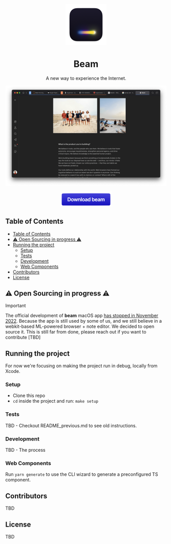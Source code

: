 <p align="center">
  <img src="https://github.com/beamlegacy/beam/blob/main/Beam/Assets/Assets.xcassets/AppIcon.appiconset/icon_256x256.png?raw=true" height="128">
  <h1 align="center">Beam</h1>
  <p align="center"> A new way to experience the Internet.</p>
</p>

<picture>
  <source media="(prefers-color-scheme: dark)" srcset=".github/assets/mainwindow_dark_optimized.png?raw=true">
  <source media="(prefers-color-scheme: light)" srcset=".github/assets/mainwindow_dark_optimized.png?raw=true">
  <img alt="Beam Browser Preview" src=".github/assets/mainwindow_dark_optimized.png?raw=true">
</picture>

<p align="center">
  <a href="https://www.dropbox.com/s/gwliqsubg64oaf1/Beam.dmg?dl=1">
    <img src=".github/assets/download_button.png?raw=true" width="160">
    </a>
</p>

## Table of Contents
- [Table of Contents](#table-of-contents)
- [⚠️ Open Sourcing in progress ⚠️](#️-open-sourcing-in-progress-️)
- [Running the project](#running-the-project)
  - [Setup](#setup)
  - [Tests](#tests)
  - [Development](#development)
  - [Web Components](#web-components)
- [Contributors](#contributors)
- [License](#license)

## ⚠️ Open Sourcing in progress ⚠️ 

> [!IMPORTANT]
> The official development of **beam** macOS app [has stopped in November 2022](https://twitter.com/getonbeam/status/1592134355371331585). Because the app is still used by some of us, and we still believe in a webkit-based ML-powered browser + note editor. We decided to open source it. This is still far from done, please reach out if you want to contribute [TBD]



## Running the project

For now we're focusing on making the project run in debug, locally from Xcode.

### Setup
* Clone this repo
* `cd` inside the project and run: `make setup`

### Tests

TBD - Checkout README_previous.md to see old instructions.

### Development

TBD - The process

### Web Components
Run `yarn generate` to use the CLI wizard to generate a preconfigured TS component.


## Contributors

TBD 

## License

TBD